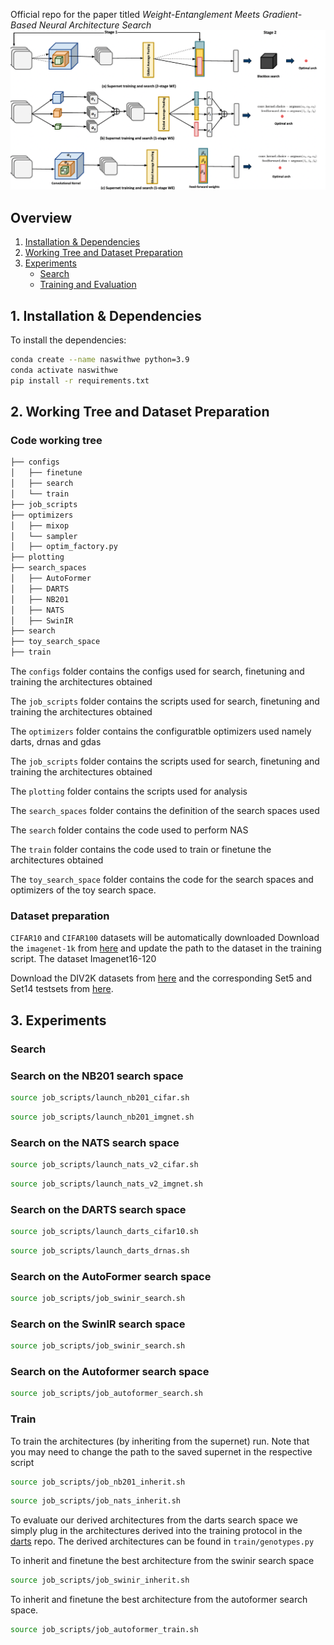 Official repo for the paper titled _Weight-Entanglement Meets Gradient-Based Neural Architecture Search_
![Overview](figures/overview.png)
## Overview
1. [Installation & Dependencies](#Dependencies)
2. [Working Tree and Dataset Preparation](#dataset)
3. [Experiments](#experiments)
    - [Search](#search)
    - [Training and Evaluation](#train)


## 1. Installation & Dependencies<a name="Dependencies"></a>


To install the dependencies:
```bash
conda create --name naswithwe python=3.9
conda activate naswithwe
pip install -r requirements.txt
```

## 2. Working Tree and Dataset Preparation <a name="dataset"></a>
### Code working tree
```bash
├── configs
│   ├── finetune
│   ├── search
│   └── train
├── job_scripts
├── optimizers
│   ├── mixop
│   └── sampler
│   ├── optim_factory.py
├── plotting
├── search_spaces
│   ├── AutoFormer
│   ├── DARTS
│   ├── NB201
│   ├── NATS
│   ├── SwinIR
├── search
├── toy_search_space
├── train
```

The ```configs``` folder contains the configs used for search, finetuning and training the architectures obtained

The ```job_scripts``` folder contains the scripts used for search, finetuning and training the architectures obtained

The ```optimizers``` folder contains the configuratble optimizers used namely darts, drnas and gdas

The ```job_scripts``` folder contains the scripts used for search, finetuning and training the architectures obtained

The ```plotting``` folder contains the scripts used for analysis

The ```search_spaces``` folder contains the definition of the search spaces used

The ```search``` folder contains the code used to perform NAS

The ```train``` folder contains the code used to train or finetune the architectures obtained

The ```toy_search_space``` folder contains the code for the search spaces and optimizers of the toy search space.

### Dataset preparation

```CIFAR10``` and ```CIFAR100``` datasets will be automatically downloaded
Download the ```imagenet-1k``` from [here](https://www.image-net.org/download.php) and update the path to the dataset in the training script. The dataset Imagenet16-120 

Download the DIV2K datasets from [here](https://data.vision.ee.ethz.ch/cvl/DIV2K/) and the corresponding Set5 and Set14 testsets from [here](https://github.com/XPixelGroup/BasicSR/blob/master/docs/DatasetPreparation.md#Common-Image-SR-Datasets).

## 3. Experiments <a name="experiments"></a>

### Search  <a name="search"></a>
### Search on the NB201 search space
```bash
source job_scripts/launch_nb201_cifar.sh
```

```bash 
source job_scripts/launch_nb201_imgnet.sh
```

### Search on the NATS search space
```bash
source job_scripts/launch_nats_v2_cifar.sh
```

```bash
source job_scripts/launch_nats_v2_imgnet.sh
```

### Search on the DARTS search space

```bash
source job_scripts/launch_darts_cifar10.sh
```

```bash
source job_scripts/launch_darts_drnas.sh
```

### Search on the AutoFormer search space
```bash
source job_scripts/job_swinir_search.sh
```
### Search on the SwinIR search space
```bash
source job_scripts/job_swinir_search.sh
```

### Search on the Autoformer search space
```bash
source job_scripts/job_autoformer_search.sh
```
### Train 
To train the architectures (by inheriting from the supernet) run. Note that you may need to change the path to the saved supernet in the respective script
```bash
source job_scripts/job_nb201_inherit.sh
```
```bash
source job_scripts/job_nats_inherit.sh
```

To evaluate our derived architectures from the darts search space we simply plug in the architectures derived into the training protocol in the [darts](https://github.com/quark0/darts/) repo. The derived architectures can be found in ```train/genotypes.py```

To inherit and finetune the best architecture from the swinir search space
```bash
source job_scripts/job_swinir_inherit.sh
```
To inherit and finetune the best architecture from the autoformer search space.
```bash
source job_scripts/job_autoformer_train.sh
```









